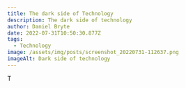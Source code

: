 ```yaml
---
title: The dark side of Technology
description: The dark side of technology
author: Daniel Bryte
date: 2022-07-31T10:50:30.877Z
tags:
  - Technology
image: /assets/img/posts/screenshot_20220731-112637.png
imageAlt: Dark side of technology
---
```

T